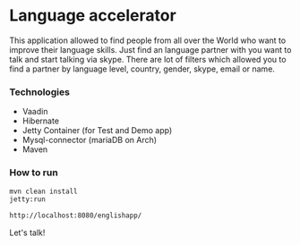 # Language accelerator

This application allowed to find people from all over the World who want to improve their language skills. Just find an language partner with you want to talk and start talking via skype. There are lot of filters which allowed you to find a partner by language level, country, gender, skype, email or name.

### Technologies
- Vaadin
- Hibernate
- Jetty Container (for Test and Demo app)
- Mysql-connector (mariaDB on Arch)
- Maven


### How to run
```sh
mvn clean install
jetty:run

http://localhost:8080/englishapp/
```

Let's talk!
